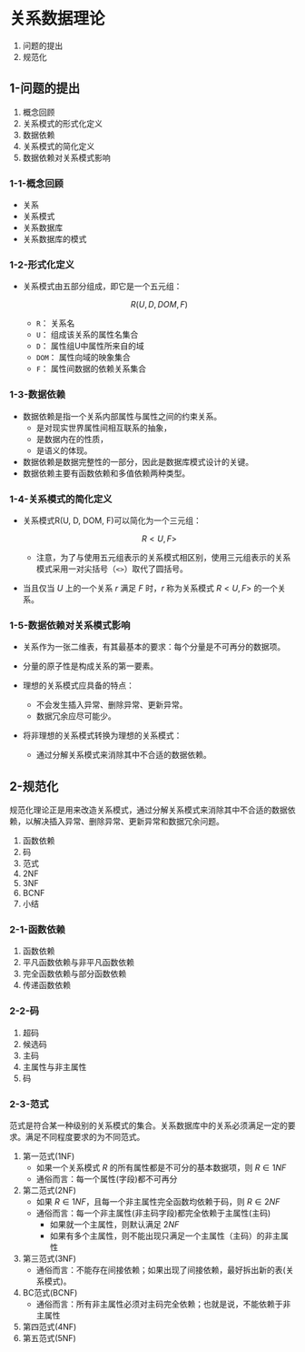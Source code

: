 # 关系数据理论
1. 问题的提出
2. 规范化

## 1-问题的提出
1. 概念回顾
2. 关系模式的形式化定义
3. 数据依赖
4. 关系模式的简化定义
5. 数据依赖对关系模式影响

### 1-1-概念回顾
- 关系
- 关系模式
- 关系数据库
- 关系数据库的模式

### 1-2-形式化定义
- 关系模式由五部分组成，即它是一个五元组：

    $$ R(U, D, DOM, F) $$

    - `R`：	关系名
    - `U`：	组成该关系的属性名集合
    - `D`：	属性组U中属性所来自的域
    - `DOM`：	属性向域的映象集合
    - `F`：	属性间数据的依赖关系集合

### 1-3-数据依赖
- 数据依赖是指一个关系内部属性与属性之间的约束关系。
    - 是对现实世界属性间相互联系的抽象，
    - 是数据内在的性质，
    - 是语义的体现。
- 数据依赖是数据完整性的一部分，因此是数据库模式设计的关键。
- 数据依赖主要有函数依赖和多值依赖两种类型。

### 1-4-关系模式的简化定义
- 关系模式R(U, D, DOM, F)可以简化为一个三元组：

    $$ R<U, F> $$

    - 注意，为了与使用五元组表示的关系模式相区别，使用三元组表示的关系模式采用一对尖括号（`<>`）取代了圆括号。
- 当且仅当 $U$ 上的一个关系 $r$ 满足 $F$ 时，$r$ 称为关系模式 $R<U, F>$ 的一个关系。

### 1-5-数据依赖对关系模式影响
- 关系作为一张二维表，有其最基本的要求：每个分量是不可再分的数据项。
- 分量的原子性是构成关系的第一要素。

- 理想的关系模式应具备的特点：
    - 不会发生插入异常、删除异常、更新异常。
    - 数据冗余应尽可能少。
- 将非理想的关系模式转换为理想的关系模式：
    - 通过分解关系模式来消除其中不合适的数据依赖。

## 2-规范化
规范化理论正是用来改造关系模式，通过分解关系模式来消除其中不合适的数据依赖，以解决插入异常、删除异常、更新异常和数据冗余问题。
1. 函数依赖
1. 码
1. 范式
1. 2NF
1. 3NF
1. BCNF
1. 小结

### 2-1-函数依赖
1. 函数依赖
1. 平凡函数依赖与非平凡函数依赖
1. 完全函数依赖与部分函数依赖
1. 传递函数依赖

### 2-2-码
1. 超码
1. 候选码
1. 主码
1. 主属性与非主属性
1. 码

### 2-3-范式
范式是符合某一种级别的关系模式的集合。关系数据库中的关系必须满足一定的要求。满足不同程度要求的为不同范式。

1. 第一范式(1NF)
    - 如果一个关系模式 $R$ 的所有属性都是不可分的基本数据项，则 $R \in 1NF$
    - 通俗而言：每一个属性(字段)都不可再分
1. 第二范式(2NF)
    - 如果 $R \in 1NF$，且每一个非主属性完全函数均依赖于码，则 $R \in 2NF$
    - 通俗而言：每一个非主属性(非主码字段)都完全依赖于主属性(主码)
        - 如果就一个主属性，则默认满足 $2NF$
        - 如果有多个主属性，则不能出现只满足一个主属性（主码）的非主属性
1. 第三范式(3NF)
    - 通俗而言：不能存在间接依赖；如果出现了间接依赖，最好拆出新的表(关系模式)。
1. BC范式(BCNF)
    - 通俗而言：所有非主属性必须对主码完全依赖；也就是说，不能依赖于非主属性
1. 第四范式(4NF)
1. 第五范式(5NF)
